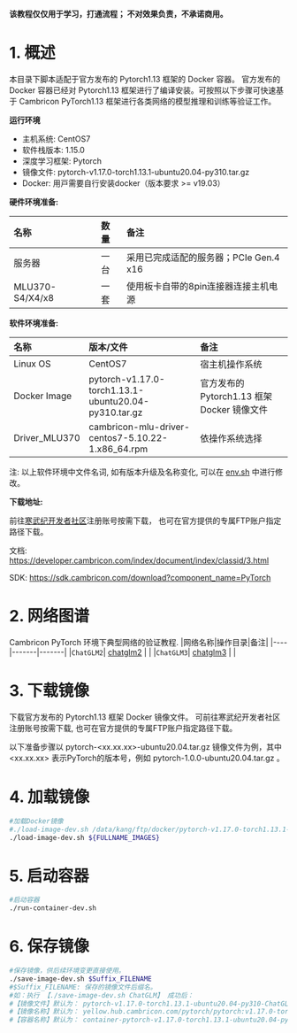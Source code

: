 
**该教程仅仅用于学习，打通流程； 不对效果负责，不承诺商用。**

# 1. 概述
本目录下脚本适配于官方发布的 Pytorch1.13 框架的 Docker 容器。 官方发布的 Docker 容器已经对 Pytorch1.13 框架进行了编译安装。可按照以下步骤可快速基于 Cambricon PyTorch1.13 框架进行各类网络的模型推理和训练等验证工作。

**运行环境**

- 主机系统: CentOS7
- 软件栈版本: 1.15.0
- 深度学习框架: Pytorch
- 镜像文件: pytorch-v1.17.0-torch1.13.1-ubuntu20.04-py310.tar.gz
- Docker: ⽤⼾需要⾃⾏安装docker（版本要求 >= v19.03）

**硬件环境准备:**

| 名称           | 数量      | 备注                  |
| :------------ | :--------- | :------------------ |
| 服务器         | 一台       | 采用已完成适配的服务器；PCIe Gen.4 x16 |
| MLU370-S4/X4/x8  | 一套       |使用板卡自带的8pin连接器连接主机电源|

**软件环境准备:**

| 名称                   | 版本/文件                                                 | 备注                                 |
| :-------------------- | :-------------------------------                         | :---------------------------------- |
| Linux OS              | CentOS7                                                  | 宿主机操作系统                         |
| Docker Image          | pytorch-v1.17.0-torch1.13.1-ubuntu20.04-py310.tar.gz     | 官方发布的 Pytorch1.13 框架 Docker 镜像文件 |
| Driver_MLU370         | cambricon-mlu-driver-centos7-5.10.22-1.x86_64.rpm        | 依操作系统选择                         |

注: 以上软件环境中文件名词, 如有版本升级及名称变化, 可以在 [env.sh](./env.sh) 中进行修改。

**下载地址:**

前往[寒武纪开发者社区](https://developer.cambricon.com)注册账号按需下载， 也可在官方提供的专属FTP账户指定路径下载。

文档: https://developer.cambricon.com/index/document/index/classid/3.html

SDK: https://sdk.cambricon.com/download?component_name=PyTorch

# 2. 网络图谱
Cambricon PyTorch 环境下典型网络的验证教程.
|网络名称|操作目录|备注|
|----|-------|-------|
|`ChatGLM2`| [chatglm2](./benchmark/chatglm2)  | |
|`ChatGLM3`| [chatglm3](./chatglm3)  | |

# 3. 下载镜像

下载官方发布的 Pytorch1.13 框架 Docker 镜像文件。 可前往寒武纪开发者社区注册账号按需下载, 也可在官方提供的专属FTP账户指定路径下载。

以下准备步骤以 pytorch-<xx.xx.xx>-ubuntu20.04.tar.gz 镜像文件为例，其中 <xx.xx.xx> 表示PyTorch的版本号，例如 pytorch-1.0.0-ubuntu20.04.tar.gz 。

# 4. 加载镜像
```bash
#加载Docker镜像
#./load-image-dev.sh /data/kang/ftp/docker/pytorch-v1.17.0-torch1.13.1-ubuntu20.04-py310.tar.gz
./load-image-dev.sh ${FULLNAME_IMAGES}
```

# 5. 启动容器
```bash
#启动容器
./run-container-dev.sh
```

# 6. 保存镜像
```bash
#保存镜像，供后续环境变更直接使用。
./save-image-dev.sh $Suffix_FILENAME
#$Suffix_FILENAME: 保存的镜像文件后缀名。
#如：执行 【./save-image-dev.sh ChatGLM】 成功后：
#【镜像文件】默认为： pytorch-v1.17.0-torch1.13.1-ubuntu20.04-py310-ChatGLM.tar.gz
#【镜像名称】默认为： yellow.hub.cambricon.com/pytorch/pytorch:v1.17.0-torch1.13.1-ubuntu20.04-py310-ChatGLM
#【容器名称】默认为： container-pytorch-v1.17.0-torch1.13.1-ubuntu20.04-py310-ChatGLM-kang
```
